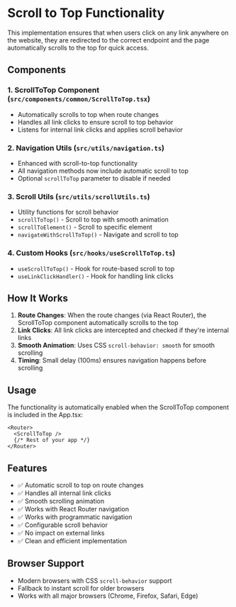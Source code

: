 # Scroll to Top Functionality

This implementation ensures that when users click on any link anywhere on the website, they are redirected to the correct endpoint and the page automatically scrolls to the top for quick access.

## Components

### 1. ScrollToTop Component (`src/components/common/ScrollToTop.tsx`)
- Automatically scrolls to top when route changes
- Handles all link clicks to ensure scroll to top behavior
- Listens for internal link clicks and applies scroll behavior

### 2. Navigation Utils (`src/utils/navigation.ts`)
- Enhanced with scroll-to-top functionality
- All navigation methods now include automatic scroll to top
- Optional `scrollToTop` parameter to disable if needed

### 3. Scroll Utils (`src/utils/scrollUtils.ts`)
- Utility functions for scroll behavior
- `scrollToTop()` - Scroll to top with smooth animation
- `scrollToElement()` - Scroll to specific element
- `navigateWithScrollToTop()` - Navigate and scroll to top

### 4. Custom Hooks (`src/hooks/useScrollToTop.ts`)
- `useScrollToTop()` - Hook for route-based scroll to top
- `useLinkClickHandler()` - Hook for handling link clicks

## How It Works

1. **Route Changes**: When the route changes (via React Router), the ScrollToTop component automatically scrolls to the top
2. **Link Clicks**: All link clicks are intercepted and checked if they're internal links
3. **Smooth Animation**: Uses CSS `scroll-behavior: smooth` for smooth scrolling
4. **Timing**: Small delay (100ms) ensures navigation happens before scrolling

## Usage

The functionality is automatically enabled when the ScrollToTop component is included in the App.tsx:

```tsx
<Router>
  <ScrollToTop />
  {/* Rest of your app */}
</Router>
```

## Features

- ✅ Automatic scroll to top on route changes
- ✅ Handles all internal link clicks
- ✅ Smooth scrolling animation
- ✅ Works with React Router navigation
- ✅ Works with programmatic navigation
- ✅ Configurable scroll behavior
- ✅ No impact on external links
- ✅ Clean and efficient implementation

## Browser Support

- Modern browsers with CSS `scroll-behavior` support
- Fallback to instant scroll for older browsers
- Works with all major browsers (Chrome, Firefox, Safari, Edge)
